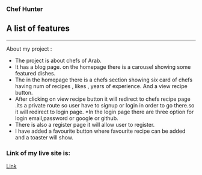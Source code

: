 ### Chef Hunter

## A list of features
***
About my project :
* The project is about chefs of Arab.
* It has a blog page. on the homepage there is a carousel showing some featured dishes.
* The in the homepage there is a chefs section showing six card of chefs having num of recipes , likes , years of experience. And a view recipe button.
* After clicking on view recipe button it will redirect to chefs recipe page .its a private route so user have to signup or login in order to go there.so it will redirect to login page.
*In the login page there are three option for login email,password or google or github.
* There is also a register page it will allow user to register.
* I have added a favourite button where favourite recipe can be added and a toaster will show. 

### Link of my live site is:

[Link](https://chefs-hunter-54e93.web.app/)